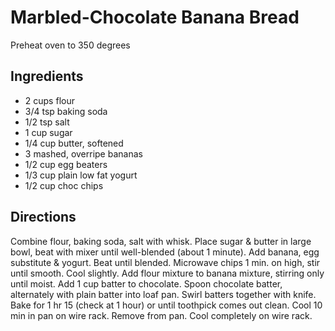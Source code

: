 Marbled-Chocolate Banana Bread
==============================

Preheat oven to 350 degrees

Ingredients
-----------
- 2 cups flour
- 3/4 tsp baking soda
- 1/2 tsp salt
- 1 cup sugar
- 1/4 cup butter, softened
- 3 mashed, overripe bananas
- 1/2 cup egg beaters
- 1/3 cup plain low fat yogurt
- 1/2 cup choc chips

Directions
----------
Combine flour, baking soda, salt with whisk.  Place sugar & butter in large bowl, beat with mixer until well-blended (about 1 minute). Add banana, egg substitute & yogurt. Beat until blended. Microwave chips 1 min. on high, stir until smooth.  Cool slightly. Add flour mixture to banana mixture, stirring only until moist. Add 1 cup batter to chocolate. Spoon chocolate batter, alternately with plain batter into loaf pan. Swirl batters together with knife.  Bake for 1 hr 15 (check at 1 hour) or until toothpick comes out clean.  Cool 10 min in pan on wire rack. Remove from pan. Cool completely on wire rack.